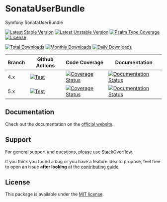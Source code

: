 <!--
DO NOT EDIT THIS FILE!

It's auto-generated by sonata-project/dev-kit package.
-->

# SonataUserBundle

Symfony SonataUserBundle

[![Latest Stable Version](https://poser.pugx.org/sonata-project/user-bundle/v/stable)](https://packagist.org/packages/sonata-project/user-bundle)
[![Latest Unstable Version](https://poser.pugx.org/sonata-project/user-bundle/v/unstable)](https://packagist.org/packages/sonata-project/user-bundle)
[![Psalm Type Coverage][shepherd_stable_badge]][shepherd_stable_link]
[![License](https://poser.pugx.org/sonata-project/user-bundle/license)](https://packagist.org/packages/sonata-project/user-bundle)

[![Total Downloads](https://poser.pugx.org/sonata-project/user-bundle/downloads)](https://packagist.org/packages/sonata-project/user-bundle)
[![Monthly Downloads](https://poser.pugx.org/sonata-project/user-bundle/d/monthly)](https://packagist.org/packages/sonata-project/user-bundle)
[![Daily Downloads](https://poser.pugx.org/sonata-project/user-bundle/d/daily)](https://packagist.org/packages/sonata-project/user-bundle)

Branch | Github Actions | Code Coverage | Documentation |
------ | -------------- | ------------- | ------------- |
4.x | [![Test][test_stable_badge]][test_stable_link] | [![Coverage Status][coverage_stable_badge]][coverage_stable_link] | [![Documentation Status][documentation_stable_badge]][documentation_stable_link] |
5.x | [![Test][test_unstable_badge]][test_unstable_link] | [![Coverage Status][coverage_unstable_badge]][coverage_unstable_link] | [![Documentation Status][documentation_unstable_badge]][documentation_unstable_link] |

## Documentation

Check out the documentation on the [official website](https://docs.sonata-project.org/projects/SonataUserBundle).

## Support

For general support and questions, please use [StackOverflow](http://stackoverflow.com/questions/tagged/sonata).

If you think you found a bug or you have a feature idea to propose, feel free to open an issue
**after looking** at the [contributing guide](CONTRIBUTING.md).

## License

This package is available under the [MIT license](LICENSE).

[test_stable_badge]: https://github.com/sonata-project/SonataUserBundle/workflows/Test/badge.svg?branch=4.x
[test_stable_link]: https://github.com/sonata-project/SonataUserBundle/actions?query=workflow:test+branch:4.x
[test_unstable_badge]: https://github.com/sonata-project/SonataUserBundle/workflows/Test/badge.svg?branch=5.x
[test_unstable_link]: https://github.com/sonata-project/SonataUserBundle/actions?query=workflow:test+branch:5.x
[coverage_stable_badge]: https://codecov.io/gh/sonata-project/SonataUserBundle/branch/4.x/graph/badge.svg
[coverage_stable_link]: https://codecov.io/gh/sonata-project/SonataUserBundle/branch/4.x
[coverage_unstable_badge]: https://codecov.io/gh/sonata-project/SonataUserBundle/branch/5.x/graph/badge.svg
[coverage_unstable_link]: https://codecov.io/gh/sonata-project/SonataUserBundle/branch/5.x
[shepherd_stable_badge]: https://shepherd.dev/github/sonata-project/SonataUserBundle/coverage.svg
[shepherd_stable_link]: https://shepherd.dev/github/sonata-project/SonataUserBundle
[documentation_stable_badge]: https://readthedocs.org/projects/sonatauserbundle/badge/?version=4.x
[documentation_stable_link]: https://docs.sonata-project.org/projects/SonataUserBundle/en/4.x/?badge=4.x
[documentation_unstable_badge]: https://readthedocs.org/projects/sonatauserbundle/badge/?version=5.x
[documentation_unstable_link]: https://docs.sonata-project.org/projects/SonataUserBundle/en/5.x/?badge=5.x
